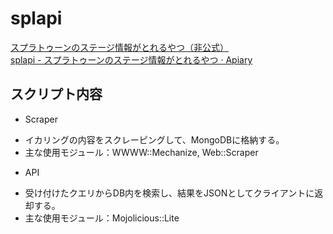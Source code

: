 # splapi

[スプラトゥーンのステージ情報がとれるやつ（非公式）](http://splapi.retrorocket.biz/)  
[splapi - スプラトゥーンのステージ情報がとれるやつ · Apiary](http://docs.splapi.apiary.io/#)

## スクリプト内容
* Scraper
 - イカリングの内容をスクレーピングして、MongoDBに格納する。
 - 主な使用モジュール：WWWW::Mechanize, Web::Scraper

* API
 - 受け付けたクエリからDB内を検索し、結果をJSONとしてクライアントに返却する。
 - 主な使用モジュール：Mojolicious::Lite

